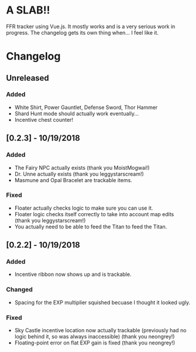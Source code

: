 # A SLAB!!
FFR tracker using Vue.js. It mostly works and is a very serious work in progress. The changelog gets its own thing when... I feel like it.

# Changelog

## Unreleased

### Added
- White Shirt, Power Gauntlet, Defense Sword, Thor Hammer
- Shard Hunt mode should actually work eventually...
- Incentive chest counter!

## [0.2.3] - 10/19/2018

### Added
- The Fairy NPC actually exists (thank you MoistMogwai!)
- Dr. Unne actually exists (thank you leggystarscream!)
- Masmune and Opal Bracelet are trackable items.

### Fixed
- Floater actually checks logic to make sure you can use it.
- Floater logic checks itself correctly to take into account map edits (thank you leggystarscream!)
- You actually need to be able to feed the Titan to feed the Titan.

## [0.2.2] - 10/19/2018
### Added
- Incentive ribbon now shows up and is trackable.

### Changed
- Spacing for the EXP multiplier squished becuase I thought it looked ugly.

### Fixed
- Sky Castle incentive location now actually trackable (previously had no logic behind it, so was always inaccessible) (thank you neongrey!)
- Floating-point error on flat EXP gain is fixed (thank you neongrey!)